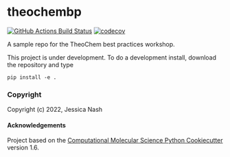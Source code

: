 theochembp
==============================
[//]: # (Badges)
[![GitHub Actions Build Status](https://github.com/REPLACE_WITH_OWNER_ACCOUNT/theochembp/workflows/CI/badge.svg)](https://github.com/REPLACE_WITH_OWNER_ACCOUNT/theochembp/actions?query=workflow%3ACI)
[![codecov](https://codecov.io/gh/REPLACE_WITH_OWNER_ACCOUNT/theochembp/branch/master/graph/badge.svg)](https://codecov.io/gh/REPLACE_WITH_OWNER_ACCOUNT/theochembp/branch/master)


A sample repo for the TheoChem best practices workshop.

This project is under development. To do a development install, download the repository and type

`pip install -e .`

### Copyright

Copyright (c) 2022, Jessica Nash


#### Acknowledgements
 
Project based on the 
[Computational Molecular Science Python Cookiecutter](https://github.com/molssi/cookiecutter-cms) version 1.6.
